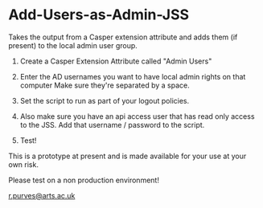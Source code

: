 Add-Users-as-Admin-JSS
======================

Takes the output from a Casper extension attribute and adds them (if present) to the local admin user group.

1) Create a Casper Extension Attribute called "Admin Users"

2) Enter the AD usernames you want to have local admin rights on that computer
   Make sure they're separated by a space.
   
3) Set the script to run as part of your logout policies.
4) Also make sure you have an api access user that has read only access to the JSS.
   Add that username / password to the script.
5) Test!

This is a prototype at present and is made available for your use at your own risk.

Please test on a non production environment!

r.purves@arts.ac.uk
